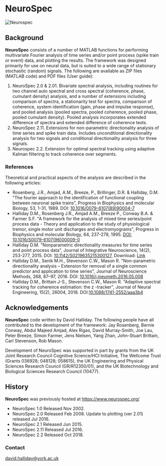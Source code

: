 # NeuroSpec
![Neurospec](https://github.com/dmhalliday/NeuroSpec/assets/54075134/4a5511d9-b482-490c-b237-172fb8d3aacb)

## Background
**NeuroSpec** consists of a number of MATLAB functions for performing multivariate Fourier analysis of time series and/or point process (spike train or event) data, and plotting the results. The framework was designed primarily for use on neural data, but is suited to a wide range of stationary stochastic (random) signals. The following are available as ZIP files (MATLAB code) and PDF files (User guide):
1. NeuroSpec 2.0 & 2.01.  Bivariate spectral analysis, including routines for two channel auto spectral and cross spectral (coherence, phase, cumulant density) analysis, and a number of extensions including comparison of spectra, a stationarity test for spectra, comparison of coherence, system identification (gain, phase and impulse response), and pooled analysis (pooled spectra, pooled coherence, pooled phase, pooled cumulant density). Pooled analysis incorporates extended difference of spectra and extended difference of coherence tests.
2. NeuroSpec 2.11. Extensions for non-parametric directionality analysis of time series and spike train data. Includes unconditional directionality analysis for two signals and conditional directionality analysis for three signals.
3. Neurospec 2.2. Extension for optimal spectral tracking using adaptive Kalman filtering to track coherence over segments.


### References
Theoretical and practical aspects of the analysis are described in the following articles:
- Rosenberg, J.R., Amjad, A.M., Breeze, P., Brillinger, D.R. & Halliday, D.M. "The fourier approach to the identification of functional coupling between neuronal spike trains", Progress in Biophysics and molecular Biology, 53, 1-31, 1989. DOI: [10.1016/0079-6107(89)90004-7](http://dx.doi.org/10.1016/0079-6107(89)90004-7)
- Halliday D.M., Rosenberg J.R., Amjad A.M., Breeze P., Conway B.A. & Farmer S.F. "A framework for the analysis of mixed time series/point process data - Theory and application to the study of physiological tremor, single motor unit discharges and electromyograms", Progress in Biophysics and molecular Biology, 64, 237-278, 1995. [DOI: 10.1016/S0079-6107(96)00009-0](http://dx.doi.org/10.1016/S0079-6107(96)00009-0)
- Halliday D.M. "Nonparametric directionality measures for time series and point process data", Journal of Integrative Neuroscience, 14(2), 253-277, 2015. DOI: [10.1142/S0219635215300127](http://dx.doi.org/10.1142/S0219635215300127), Download: [Link](https://eprints.whiterose.ac.uk/120301/)
- Halliday D.M., Senik M.H., Stevenson C.W., Mason R. "Non-parametric directionality analysis – Extension for removal of a single common predictor and application to time series", Journal of Neuroscience Methods, 268, 87–97, 2016. DOI: [10.1016/j.jneumeth.2016.05.008](http://dx.doi.org/10.1016/j.jneumeth.2016.05.008)
- Halliday D.M., Brittain J-S., Stevenson C.W., Mason R. "Adaptive spectral tracking for coherence estimation: the z -tracker", Journal of Neural Engineering, 15(2), 26004, 2018. DOI:[10.1088/1741-2552/aaa3b4](http://doi.org/10.1088/1741-2552/aaa3b4)

## Acknowledgements
**NeuroSpec** code written by David Halliday. The following people have all contributed to the development of the framework: Jay Rosenberg, Bernie Conway, Abdul Majeed Amjad, Alex Rigas, David Murray-Smith, Joe Lau, Peter Breeze, Simon Farmer, Jens Nielsen, Yang Zhan, John-Stuart Brittain, Carl Stevenson, Rob Mason.

Development of NeuroSpec was supported in part by grants from the UK Joint Research Council Cognitive Science/HCI Initiative, The Wellcome Trust (Grants 036928; 048128; 058615), the UK Engineering and Physical Sciences Research Council (GR/R12350/01), and the UK Biotechnology and Biological Sciences Research Council (10477).

## History
**NeuroSpec** was previously hosted at https://www.neurospec.org/
- NeuroSpec 1.0 Released Nov 2002.
- NeuroSpec 2.0 Released Feb 2008. Update to plotting (ver 2.01) released Jul 2016.
- NeuroSpec 2.1 Released Jun 2015.
- NeuroSpec 2.11 Released Jul 2016.
- NeuroSpec 2.2 Released Oct 2018.
### Contact
david.halliday@york.ac.uk


